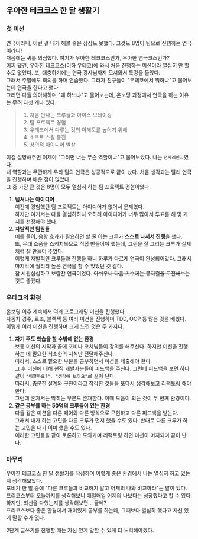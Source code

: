 ## 우아한 테크코스 한 달 생활기

### 첫 미션
연극이라니, 이런 걸 내가 해볼 줄은 상상도 못했다. 그것도 8명이 팀으로 진행하는 연극이라니!  
처음에는 귀를 의심했다. 여기가 우아한 테크코스인가, 우아한 연극코스인가?  
어찌 됐건, 우아한 테크코스(이하 우테코)에 와서 처음 진행하는 미션이라 열심히 안 할 수도 없었다. 또, 대충하기에는 연극 강사님까지 모셔와서 특강을 들었다.  
그래서 주말에도 회의를 하며 연습했다. 그러자 친구들이 "우테코에서 뭐하냐"고 물어보는데 연극을 한다고 했다.  
그러면 다들 의아해하며 "왜 하느냐"고 물어보는데, 온보딩 과정에서 연극을 하는 이유는 무려 다섯 개나 있다.  
> 1. 처음 만나는 크루들과 아이스 브레이킹
> 2. 팀 프로젝트 경험
> 3. 우테코에서 다루는 것의 이해도를 높이기 위해
> 4. 소프트 스킬 증진
> 5. 창의적 아이디어 발상  

이걸 설명해주면 이제야 "그러면 너는 무슨 역할이냐"고 물어보았다. 나는 `전자레인지`였다.  
내 역할과는 무관하게 우리 팀의 연극은 성공적으로 끝이 났다. 처음 생각과는 달리 연극을 진행하며 배운 점이 많았다.  
그 중 가장 큰 것은 8명이 모두 열심히 하는 팀 프로젝트 경험이었다.  
1. **넘처나는 아이디어**  
이전에 경험했던 팀 프로젝트는 아이디어가 없어서 문제였다.  
하지만 여기서는 다들 열심히하니 오히려 아이디어가 너무 많아서 투표를 해 몇 가지를 선정해야 했다.  
2. **자발적인 팀원들**  
예를 들어, 음향 효과가 필요하면 할 줄 아는 크루가 **스스로 나서서 진행**을 했다.  
또, 무대 소품을 스케치북으로 직접 만들어야 했는데, 그림을 잘 그리는 크루가 실제처럼 잘 만들어 주었다.  
이렇게 자발적인 크루들과 진행을 하니 하루가 다르게 연극이 완성되어갔다. 그래서 마지막에 퀄리티 높은 연극을 할 수 있었던 것 같다.  
참 시원섭섭하고 보람찬 연극이었다. ~~아쉬우니 다음 기수에는 뮤지컬을 도전해보는 것도 좋겠다.~~  
  
  
### 우테코의 환경
온보딩 이후 계속해서 여러 프로그래밍 미션을 진행했다.  
자동차 경주, 로또, 블랙잭 등 여러 미션을 진행하며 TDD, OOP 등 많은 것을 배웠다.  
이렇게 여러 미션을 진행하며 크게 느낀 것은 두 가지다.  
1. **자기 주도 학습을 할 수밖에 없는 환경**  
보통 미션의 시작과 끝에 포비나 코치님들이 강의를 해주신다. 하지만 미션을 진행하는 데 필요한 최소한의 지식만 전달해주신다.  
따라서, 스스로 필요한 부분을 공부하면서 미션을 제출해야 한다.  
그 후 미션에 대해 현직 개발자분들이 피드백을 주신다. 그런데 피드백을 보면 하나같이 `"어떨까요?", "생각해 보아요"`로 끝이 난다.  
따라서, 충분한 설계와 구현이라고 착각한 것들을 또다시 생각해보고 리팩토링 해야 한다.  
그런데 혼자서는 막히는 부분도 존재한다. 이때 도움이 되는 것이 두 번째 환경이다.  
2. **같은 공부를 하는 50명의 크루들이 있는 환경**  
다들 같은 미션을 다른 페어와 다른 방식으로 구현하고 다른 피드백을 받는다.  
그래서 내가 하는 고민을 다른 크루가 먼저 했을 수도 있다. 반대로 다른 크루가 하는 고민을 내가 이미 했을 수도 있다.  
이러한 고민들을 같이 토론하고 도와가며 리팩토링 하면 미션이 머지되며 끝이 난다.  
  
  
### 마무리
우아한 테크코스 한 달 생활기를 작성하며 이렇게 좋은 환경에서 나는 열심히 하고 있는지 생각해보았다.  
포비가 한 말 중에 "다른 크루들과 비교하지 말고 어제의 나와 비교하라"는 말이 있다.  
프리코스부터 오늘까지를 생각해보니 매일매일 어제의 나보다는 성장했다고 할 수 있다.  
하지만, 최선을 다했는지를 생각해보면... 글쎄?   
프리코스보다 좋은 환경에서 재미있게 공부를 하는데, 그때보다 열심히 했다고 자신 있게 말할 수가 없다.  
  
2단계 글쓰기를 진행할 때는 자신 있게 말할 수 있게 더 노력해야겠다.